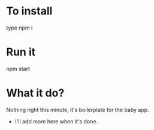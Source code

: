 # To install
type npm i

# Run it
npm start

# What it do?
Nothing right this minute, it's boilerplate for the baby app.
- I'll add more here when it's done.
